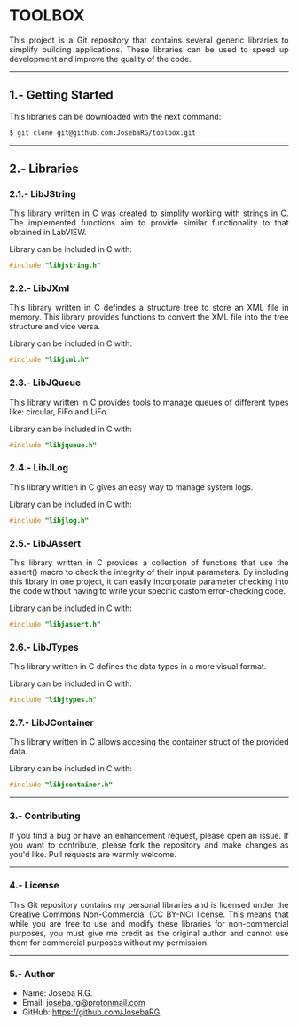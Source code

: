 <div align="justify">

# TOOLBOX

This project is a Git repository that contains several generic libraries to simplify building applications. These libraries can be used to speed up development and improve the quality of the code.

---

## 1.- Getting Started

This libraries can be downloaded with the next command:

```bash
$ git clone git@github.com:JosebaRG/toolbox.git
```

---

## 2.- Libraries

### 2.1.- LibJString

This library written in C was created to simplify working with strings in C. The implemented functions aim to provide similar functionality to that obtained in LabVIEW.

Library can be included in C with:

```c
#include "libjstring.h"
```

### 2.2.- LibJXml

This library written in C defindes a structure tree to store an XML file in memory. This library provides functions to convert the XML file into the tree structure and vice versa.

Library can be included in C with:

```c
#include "libjxml.h"
```

### 2.3.- LibJQueue

This library written in C provides tools to manage queues of different types like: circular, FiFo and LiFo.

Library can be included in C with:

```c
#include "libjqueue.h"
```

### 2.4.- LibJLog

This library written in C gives an easy way to manage system logs.

Library can be included in C with:

```c
#include "libjlog.h"
```

### 2.5.- LibJAssert

This library written in C provides a collection of functions that use the assert() macro to check the integrity of their input parameters. By including this library in one project, it can easily incorporate parameter checking into the code without having to write your specific custom error-checking code.

Library can be included in C with:

```c
#include "libjassert.h"
```

### 2.6.- LibJTypes

This library written in C defines the data types in a more visual format.

Library can be included in C with:

```c
#include "libjtypes.h"
```

### 2.7.- LibJContainer

This library written in C allows accesing the container struct of the provided data.

Library can be included in C with:

```c
#include "libjcontainer.h"
```

---

### 3.- Contributing

If you find a bug or have an enhancement request, please open an issue. If you want to contribute, please fork the repository and make changes as you'd like. Pull requests are warmly welcome.

---

### 4.- License
This Git repository contains my personal libraries and is licensed under the Creative Commons Non-Commercial (CC BY-NC) license. This means that while you are free to use and modify these libraries for non-commercial purposes, you must give me credit as the original author and cannot use them for commercial purposes without my permission.

---

### 5.- Author

- Name: Joseba R.G.
- Email: joseba.rg@protonmail.com
- GitHub: https://github.com/JosebaRG
